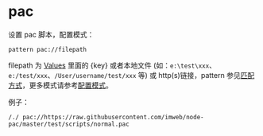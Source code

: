 # pac

设置 pac 脚本，配置模式：

	pattern pac://filepath

filepath 为 [Values](http://local.whistlejs.com/#values) 里面的 {key} 或者本地文件 (如：`e:\test\xxx`、`e:/test/xxx`、`/User/username/test/xxx` 等) 或 http(s)链接，pattern 参见[匹配方式](../pattern.html)，更多模式请参考[配置模式](../mode.html)。

例子：

	/./ pac://https://raw.githubusercontent.com/imweb/node-pac/master/test/scripts/normal.pac
